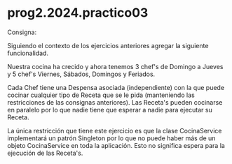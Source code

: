 # prog2.2024.practico03

Consigna:
  
  Siguiendo el contexto de los ejercicios anteriores agregar la siguiente funcionalidad.

  Nuestra cocina ha crecido y ahora tenemos 3 chef's de Domingo a Jueves y 5 chef's Viernes, Sábados, Domingos y Feriados.
  
  Cada Chef tiene una Despensa asociada (independiente) con la que puede cocinar cualquier tipo de Receta que se le pida (manteniendo las restricciones de las consignas anteriores). Las Receta's pueden cocinarse en paralelo por lo que nadie tiene que esperar a nadie para ejecutar su Receta.
  
  La única restricción que tiene este ejercicio es que la clase CocinaService implementará un patrón Singleton por lo que no puede haber más de un objeto CocinaService en toda la aplicación. Esto no significa espera para la ejecución de las Receta's.
  

